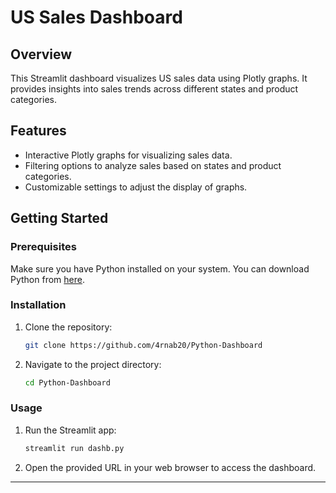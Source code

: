 # US Sales Dashboard

## Overview
This Streamlit dashboard visualizes US sales data using Plotly graphs. It provides insights into sales trends across different states and product categories.

## Features
- Interactive Plotly graphs for visualizing sales data.
- Filtering options to analyze sales based on states and product categories.
- Customizable settings to adjust the display of graphs.

## Getting Started
### Prerequisites
Make sure you have Python installed on your system. You can download Python from [here](https://www.python.org/downloads/).

### Installation
1. Clone the repository:
    ```bash
    git clone https://github.com/4rnab20/Python-Dashboard
    ```
2. Navigate to the project directory:
    ```bash
    cd Python-Dashboard
    ```

### Usage
1. Run the Streamlit app:
    ```bash
    streamlit run dashb.py
    ```
2. Open the provided URL in your web browser to access the dashboard.

---
